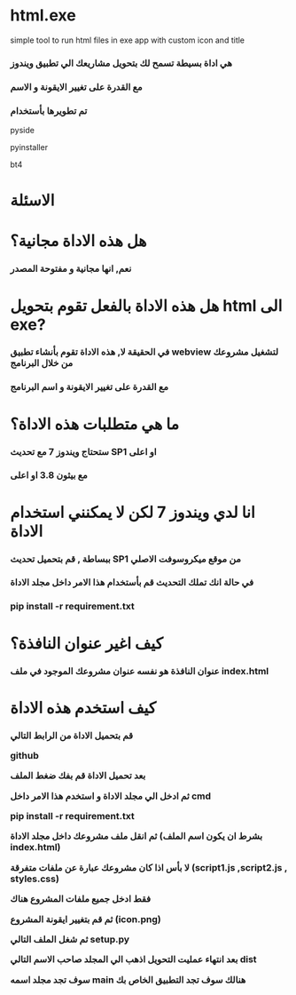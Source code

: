 # html.exe
simple tool to run html files in exe app with custom icon and title
    <h3>هي اداة بسيطة تسمح لك بتحويل مشاريعك الي تطبيق ويندوز </h3>
    <p>
    <h3>مع القدرة على تغيير الايقونة و الاسم</h3>
    <p>
    <h3>تم تطويرها بأستخدام</h3>
    <p>
    <a>pyside</a>
    <p>
    <a>pyinstaller</a>
    <p>
    <a>bt4</a>
    <p>
    <h1>الاسئلة</h1>
    <p>
    <h1>هل هذه الاداة مجانية؟</h1>
    <p>
    <h3>نعم, انها مجانية و مفتوحة المصدر</h3>
    <p>
    <h1>هل هذه الاداة بالفعل تقوم بتحويل html الى exe?</h1>
    <p>
    <h3>في الحقيقة لا, هذه الاداة تقوم بأنشاء تطبيق webview لتشغيل مشروعك من خلال البرنامج</h3>
    <p>
    <h3>مع  القدرة على تغيير الايقونة و اسم البرنامج</h3>
    <p>
    <h1>ما هي متطلبات هذه الاداة؟</h1>
    <p>
    <h3>ستحتاج ويندوز 7 مع تحديث SP1 او اعلى</h3>
    <p>
    <h3>مع بيثون 3.8 او اعلى</h3>
    <p>
    <h1>انا لدي ويندوز 7 لكن لا يمكنني استخدام الاداة</h1>
    <p>
    <h3>ببساطة , قم بتحميل تحديث SP1 من موقع ميكروسوفت الاصلي</h3>
    <p>
    <h3>في حالة انك تملك التحديث قم بأستخدام هذا الامر داخل مجلد الاداة</h3>
    <p>
    <h3>pip install -r requirement.txt</h3>
    <p>
    <h1>كيف اغير عنوان النافذة؟</h1>
    <p>
    <h3>عنوان النافذة هو نفسه عنوان مشروعك الموجود في ملف index.html</h3>
    <p>
    <h1>كيف استخدم هذه الاداة</h1>
    <p>
    <h3>
        قم بتحميل الاداة من الرابط التالي
        <p>
        <a>github</a>
        <p>
        بعد تحميل الاداة قم بفك ضغط الملف
        <p>
        ثم ادخل الي مجلد الاداة و استخدم هذا الامر داخل cmd
        <p>
        pip install -r requirement.txt
        <p>
        ثم انقل ملف مشروعك داخل مجلد الاداة (بشرط ان يكون اسم الملف index.html)
        <p>
        لا بأس اذا كان مشروعك عبارة عن ملفات متفرقة (script1.js ,script2.js , styles.css)
        <p> 
        فقط ادخل جميع ملفات المشروع هناك
        <p>
        ثم قم بتغيير ايقونة المشروع (icon.png)
        <p>
        ثم شغل الملف التالي setup.py
        <p>
        بعد انتهاء عمليت التحويل اذهب الي المجلد صاحب الاسم التالي
        dist
        <p>
        سوف تجد مجلد اسمه main هنالك سوف تجد التطبيق الخاص بك
    </h3>
    <p>
